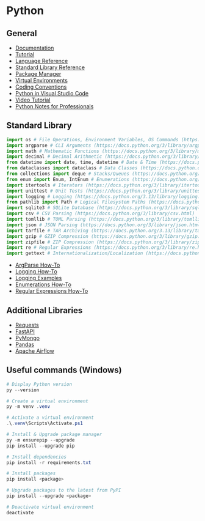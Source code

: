 # Python

## General

- [Documentation](https://docs.python.org/3/)
- [Tutorial](https://docs.python.org/3/tutorial/)
- [Language Reference](https://docs.python.org/3/reference/)
- [Standard Library Reference](https://docs.python.org/3/library/)
- [Package Manager](https://docs.python.org/3/installing/)
- [Virtual Environments](https://packaging.python.org/en/latest/tutorials/installing-packages/#creating-virtual-environments)
- [Coding Conventions](https://peps.python.org/pep-0008)
- [Python in Visual Studio Code](https://code.visualstudio.com/docs/python/python-tutorial)
- [Video Tutorial](https://www.youtube.com/playlist?list=PLT98CRl2KxKGIazPd2nQEPbG7sQpT8LEj)
- [Python Notes for Professionals](https://books.goalkicker.com/PythonBook/)


## Standard Library

```python
import os # File Operations, Environment Variables, OS Commands (https://docs.python.org/3/library/os.html)
import argparse # CLI Arguments (https://docs.python.org/3/library/argparse.html)
import math # Mathematic Functions (https://docs.python.org/3/library/math.html)
import decimal # Decimal Arithmetic (https://docs.python.org/3/library/decimal.html)
from datetime import date, time, datetime # Date & Time (https://docs.python.org/3/library/datetime.html)
from dataclasses import dataclass # Data Classes (https://docs.python.org/3/library/dataclasses.html)
from collections import deque # Stacks/Queues (https://docs.python.org/3/library/collections.html#collections.deque)
from enum import Enum, IntEnum # Enumerations (https://docs.python.org/3/library/enum.html)
import itertools # Iterators (https://docs.python.org/3/library/itertools.html)
import unittest # Unit Tests (https://docs.python.org/3/library/unittest.html)
import logging # Logging (https://docs.python.org/3.13/library/logging.html)
from pathlib import Path # Logical Filesystem Paths (https://docs.python.org/3/library/pathlib.html)
import sqlite3 # SQLite Database (https://docs.python.org/3/library/sqlite3.html)
import csv # CSV Parsing (https://docs.python.org/3/library/csv.html)
import tomllib # TOML Parsing (https://docs.python.org/3/library/tomllib.html)
import json # JSON Parsing (https://docs.python.org/3/library/json.html)
import tarfile # TAR Archiving (https://docs.python.org/3.13/library/tarfile.html)
import gzip # GZIP Compression (https://docs.python.org/3/library/gzip.html)
import zipfile # ZIP Compression (https://docs.python.org/3/library/zipfile.html)
import re # Regular Expressions (https://docs.python.org/3/library/re.html)
import gettext # Internationalization/Localization (https://docs.python.org/3.13/library/gettext.html)
```

- [ArgParse How-To](https://docs.python.org/3/howto/argparse.html#argparse-tutorial)
- [Logging How-To](https://docs.python.org/3/howto/logging.html)
- [Logging Examples](https://docs.python.org/3/howto/logging-cookbook.html)
- [Enumerations How-To](https://docs.python.org/3/howto/enum.html#enum-howto)
- [Regular Expressions How-To](https://docs.python.org/3/howto/regex.html#regex-howto)


## Additional Libraries

- [Requests](https://requests.readthedocs.io/en/latest/)
- [FastAPI](https://fastapi.tiangolo.com/tutorial/)
- [PyMongo](https://pymongo.readthedocs.io/en/stable/tutorial.html)
- [Pandas](https://pandas.pydata.org/docs/user_guide/10min.html)
- [Apache Airflow](https://airflow.apache.org/docs/apache-airflow)


## Useful commands (Windows)

```powershell
# Display Python version 
py --version

# Create a virtual environment
py -m venv .venv

# Activate a virtual environment
.\.venv\Scripts\Activate.ps1

# Install & Upgrade package manager
py -m ensurepip --upgrade
pip install --upgrade pip

# Install dependencies
pip install -r requirements.txt

# Install packages
pip install <package>

# Upgrade packages to the latest from PyPI
pip install --upgrade <package>

# Deactivate virtual environment
deactivate
```
